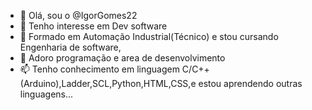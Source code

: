 - 👋 Olá, sou o  @IgorGomes22
- 👀 Tenho interesse em  Dev software
- 🌱 Formado em Automação Industrial(Técnico) e stou cursando Engenharia de software,
- 💞️ Adoro programação e area de desenvolvimento
- 📫 Tenho conhecimento em linguagem C/C++(Arduino),Ladder,SCL,Python,HTML,CSS,e estou aprendendo outras linguagens...

<!---
IgorGomes22/IgorGomes22 is a ✨ special ✨ repository because its `README.md` (this file) appears on your GitHub profile.
You can click the Preview link to take a look at your changes.
--->
